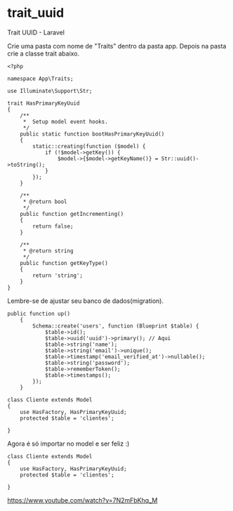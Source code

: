# trait_uuid
Trait UUID - Laravel

Crie uma pasta com nome de "Traits" dentro da pasta app. Depois na pasta crie a classe trait abaixo.

```
<?php

namespace App\Traits;

use Illuminate\Support\Str;

trait HasPrimaryKeyUuid
{
    /**
     *  Setup model event hooks.
     */
    public static function bootHasPrimaryKeyUuid()
    {
        static::creating(function ($model) {
            if (!$model->getKey()) {
                $model->{$model->getKeyName()} = Str::uuid()->toString();
            }
        });
    }

    /**
     * @return bool
     */
    public function getIncrementing()
    {
        return false;
    }

    /**
     * @return string
     */
    public function getKeyType()
    {
        return 'string';
    }
}
```



Lembre-se de ajustar seu banco de dados(migration).


```
public function up()
    {
        Schema::create('users', function (Blueprint $table) {
            $table->id();
            $table->uuid('uuid')->primary(); // Aqui
            $table->string('name');
            $table->string('email')->unique();
            $table->timestamp('email_verified_at')->nullable();
            $table->string('password');
            $table->rememberToken();
            $table->timestamps();
        });
    }

```


```
class Cliente extends Model
{
    use HasFactory, HasPrimaryKeyUuid;
    protected $table = 'clientes';
    
}
```


Agora é só importar no model e ser feliz :)


```
class Cliente extends Model
{
    use HasFactory, HasPrimaryKeyUuid;
    protected $table = 'clientes';
    
}
```


https://www.youtube.com/watch?v=7N2mFbKhq_M 
